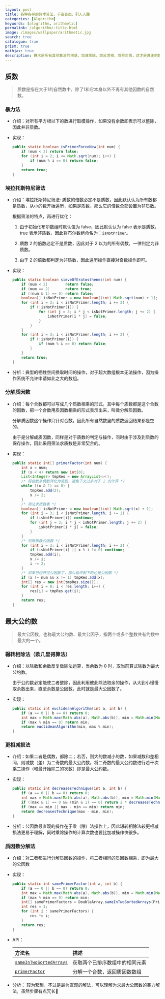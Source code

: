```yaml
---
layout: post
title: 各种各样的算术算法，千姿百态，引人入胜
categories: [Algorithm]
keywords: [alogrithm, arithmetic]
permalink: /algorithm/:title.html
image: /images/wallpaper/arithmetic.jpg
search: true
catalogue: true
prism: true
mathjax: true
description: 算术是所有其他算法的根基，加减乘除，取反求模，取幂对偶，这才是真正的数字魔法
---
```


## 质数

> 质数是指在大于1的自然数中，除了1和它本身以外不再有其他因数的自然数。

### 暴力法

* 介绍：对所有平方根以下的数进行取模操作，如果没有余数即表示可以整除，因此并非质数。

* 实现：

    ~~~java
    public static boolean isPrimerForceNew(int num) {
        if (num < 2) return false;
        for (int i = 2; i <= Math.sqrt(num); i++) {
            if (num % i == 0) return false;
        }
        return true;
    }
    ~~~

### 埃拉托斯特尼筛法

* 介绍：埃拉托斯特尼筛法: 质数的倍数必定不是质数，因此默认认为所有数都是质数，从小的数开始遍历，如果是质数，那么它的倍数全部设置为非质数。

    根据筛法的特点，再进行优化：

    1. 由于初始化布尔数组时默认值为 false，因此默认认为 false 表示是质数，true 表示非质数，因此将布尔数组命名为：`isNotPrimer`。

    2. 质数 2 的倍数必定不是质数，因此对于 2 以为的所有偶数，一律判定为非质数。

    3. 由于 2 的倍数都判定为非质数，因此遍历操作直接对奇数操作即可。

* 实现：

    ~~~java
    public static boolean sieveOfEratosthenes(int num) {
        if (num < 2)        return false;
        if (num == 2)       return true;
        if ((num & 1) == 0) return false;
        boolean[] isNotPrimer = new boolean[(int) Math.sqrt(num) + 1];
        for (int i = 3; i < isNotPrimer.length; i += 2) {
            if (!isNotPrimer[i]) {
                for (int j = 3; i * j < isNotPrimer.length; j += 2) {
                    isNotPrimer[i * j] = false;
                }
            }
        }
        for (int i = 3; i < isNotPrimer.length; i += 2) {
            if (!isNotPrimer[i]) {
                if (num % i == 0) return false;
            }
        }
        return true;
    }
    ~~~

* 分析：典型的牺牲空间换取时间的操作，对于超大数组根本无法操作，因为操作系统不允许申请如此之大的数组。

### 分解质因数

* 介绍：每个合数都可以写成几个质数相乘的形式，其中每个质数都是这个合数的因数，把一个合数用质因数相乘的形式表示出来，叫做分解质因数。

    分解质因数这个操作只针对合数，因此所有自然数里的质数返回结果都是空的。

    由于是分解成质因数，同样是对于质数的判定与操作，同时由于涉及到质数的保存操作，因此采用筛法求质数是非常契合的。

* 实现：

    ~~~java
    public static int[] primerFactor(int num) {
        int x = num;
        if (x < 4) return new int[0];
        List<Integer> tmpRes = new ArrayList<>();
        /* 将合数从偶数转化为奇数，避免下文过多对于 2 的计算 */
        while ((x & 1) == 0) {
            tmpRes.add(2);
            x /= 2;
        }
        /* 筛法求质数表 */
        boolean[] isNotPrimer = new boolean[(int) Math.sqrt(x) + 1];
        for (int i = 3; i < isNotPrimer.length; i += 2) {
            if (isNotPrimer[i]) continue;
            for (int j = 3; i * j < isNotPrimer.length; j += 2) {
                isNotPrimer[i * j] = false;
            }
        }
        /* 判断质数公因数 */
        for (int i = 3; i < isNotPrimer.length; i += 2) {
            if (isNotPrimer[i] || x % i != 0) continue;
            tmpRes.add(i);
            x /= i;
            i -= 2;
        }
        /* 如果已经开过公因数了，那么最终剩下的也是公因数 */
        if (x != num && x != 1) tmpRes.add(x);
        int[] res = new int[tmpRes.size()];
        for (int i = 0; i < res.length; i++) {
            res[i] = tmpRes.get(i);
        }
        return res;
    }
    ~~~

## 最大公约数

> 最大公因数，也称最大公约数、最大公因子，指两个或多个整数共有约数中最大的一个。

### 辗转相除法（欧几里得算法）

* 介绍：以除数和余数反复做除法运算，当余数为 0 时，取当前算式除数为最大公约数。

    由于公约数必定能使二者整除，因此利用彼此除法取余的操作，从大到小慢慢取余数出来，直至余数是公因数，此时就是最大公因数了。

* 实现：

    ~~~java
    public static int euclideanAlgorithm(int a, int b) {
        if (a == 0 || b == 0) return 0;
        int max = Math.max(Math.abs(a), Math.abs(b)), min = Math.min(Math.abs(a), Math.abs(b));
        if (max % min == 0) return min;
        return euclideanAlgorithm(min, max % min);
    }
    ~~~

### 更相减损法

* 介绍：如果二者是偶数，都除二；若否，则大的数减小的数，如果减数和差相同，则减数（差）为二奇数的最大公约数，将二奇数的最大公约数进行若干次乘二操作（和最开始除二的次数）即是最大公约数。

* 实现：

    ~~~java
    public static int decreasesTechnique(int a, int b) {
        if (a == 0 || b == 0) return 0;
        int max = Math.max(Math.abs(a), Math.abs(b)), min = Math.min(Math.abs(a), Math.abs(b));
        if ((max & 1) == 0 && (min & 1) == 0) return 2 * decreasesTechnique(max >> 1, min >> 1);
        if (max == min || max - min == min) return min;
        return decreasesTechnique(max - min, min);
    }
    ~~~

* 分析：公因数最直观的操作在于乘（除）法操作上，因此辗转相除法较更相减损法更易于理解，同时乘除操作的计算次数也要比加减操作快很多。

### 质因数分解法

* 介绍：对二者都进行分解质因数的操作，将二者相同的质因数相乘，即为最大的公因数

* 实现：

    ~~~java
    public static int samePrimerFactor(int a, int b) {
        if (a == 0 || b == 0) return 0;
        int max = Math.max(Math.abs(a), Math.abs(b)), min = Math.min(Math.abs(a), Math.abs(b));
        if (max % min == 0) return min;
        int[] samePrimerFactors = DoubleArray.sameInTwoSortedArrays(PrimerNumber.primerFactor(max), PrimerNumber.primerFactor(min));
        int res = 1;
        for (int i : samePrimerFactors) {
            res *= i;
        }
        return res;
    }
    ~~~

* API：

    方法名 | 描述
    :- | :-
    [`sameInTwoSortedArrays`](/algorithm/multi-arrays.html#数组的相同元素) | 获取两个已排序数组中的相同元素
    [`primerFactor`](/algorithm/arithmetic.md#分解质因数) | 分解一个合数，返回质因数数组

* 分析： 较为繁琐，不过是最为直观的解法，可以理解为求最大公因数的暴力解法，虽然步骤有点冗长🤣


